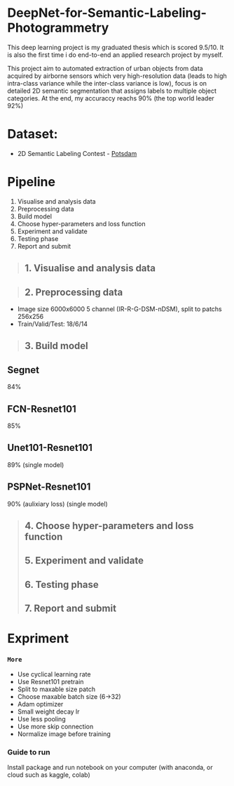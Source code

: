 # DeepNet-for-Semantic-Labeling-Photogrammetry
This deep learning project is my graduated thesis which is scored 9.5/10. It is also the first time i do end-to-end an applied research project by myself.  

This project aim to automated extraction of urban objects from data acquired by airborne sensors which very high-resolution data (leads to high intra-class variance while the inter-class variance is low), focus is on detailed 2D semantic segmentation that assigns labels to multiple object categories. At the end, my accuraccy reachs 90% (the top world leader 92%)

# Dataset: 
* 2D Semantic Labeling Contest - [Potsdam](http://www2.isprs.org/commissions/comm3/wg4/2d-sem-label-potsdam.html)

# Pipeline
1. Visualise and analysis data
2. Preprocessing data
3. Build model
4. Choose hyper-parameters and loss function
5. Experiment and validate
6. Testing phase
7. Report and submit

> ## 1. Visualise and analysis data

> ## 2. Preprocessing data
* Image size 6000x6000 5 channel (IR-R-G-DSM-nDSM), split to patchs 256x256
* Train/Valid/Test: 18/6/14

> ## 3. Build model
## Segnet
84%

## FCN-Resnet101
85%

## Unet101-Resnet101
89% (single model)

## PSPNet-Resnet101
90% (aulixiary loss) (single model)
> ## 4. Choose hyper-parameters and loss function
> ## 5. Experiment and validate
> ## 6. Testing phase
> ## 7. Report and submit

# Expriment


### `More`
* Use cyclical learning rate
* Use Resnet101 pretrain
* Split to maxable size patch
* Choose maxable batch size (6->32)
* Adam optimizer
* Small weight decay lr
* Use less pooling
* Use more skip connection
* Normalize image before training

### Guide to run
Install package and run notebook on your computer (with anaconda, or cloud such as kaggle, colab)
